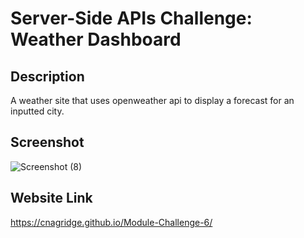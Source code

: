 # Server-Side APIs Challenge: Weather Dashboard

<h2> Description </h2>
A weather site that uses openweather api to display a forecast for an inputted city.

<h2> Screenshot </h2>

![Screenshot (8)](https://user-images.githubusercontent.com/118046231/211717169-34dd6011-30d3-45e0-9c72-c2a13fce1e99.png)

<h2> Website Link </h2>

https://cnagridge.github.io/Module-Challenge-6/
